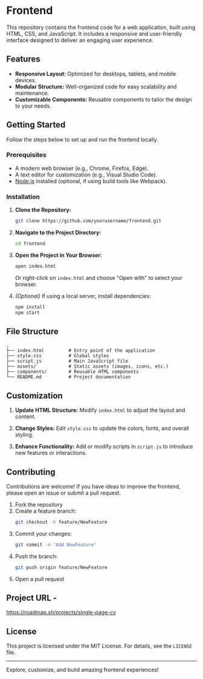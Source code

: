 # Frontend

This repository contains the frontend code for a web application, built using HTML, CSS, and JavaScript. It includes a responsive and user-friendly interface designed to deliver an engaging user experience.

## Features

- **Responsive Layout:** Optimized for desktops, tablets, and mobile devices.
- **Modular Structure:** Well-organized code for easy scalability and maintenance.
- **Customizable Components:** Reusable components to tailor the design to your needs.

## Getting Started

Follow the steps below to set up and run the frontend locally.

### Prerequisites

- A modern web browser (e.g., Chrome, Firefox, Edge).
- A text editor for customization (e.g., Visual Studio Code).
- [Node.js](https://nodejs.org/) installed (optional, if using build tools like Webpack).

### Installation

1. **Clone the Repository:**

   ```bash
   git clone https://github.com/yourusername/frontend.git
   ```

2. **Navigate to the Project Directory:**

   ```bash
   cd frontend
   ```

3. **Open the Project in Your Browser:**

   ```bash
   open index.html
   ```
   Or right-click on `index.html` and choose "Open with" to select your browser.

4. *(Optional)* If using a local server, install dependencies:

   ```bash
   npm install
   npm start
   ```

## File Structure

```
.
├── index.html         # Entry point of the application
├── style.css          # Global styles
├── script.js          # Main JavaScript file
├── assets/            # Static assets (images, icons, etc.)
├── components/        # Reusable HTML components
└── README.md          # Project documentation
```

## Customization

1. **Update HTML Structure:**
   Modify `index.html` to adjust the layout and content.

2. **Change Styles:**
   Edit `style.css` to update the colors, fonts, and overall styling.

3. **Enhance Functionality:**
   Add or modify scripts in `script.js` to introduce new features or interactions.

## Contributing

Contributions are welcome! If you have ideas to improve the frontend, please open an issue or submit a pull request.

1. Fork the repository
2. Create a feature branch:
   ```bash
   git checkout -b feature/NewFeature
   ```
3. Commit your changes:
   ```bash
   git commit -m 'Add NewFeature'
   ```
4. Push the branch:
   ```bash
   git push origin feature/NewFeature
   ```
5. Open a pull request

## Project URL -
https://roadmap.sh/projects/single-page-cv

## License

This project is licensed under the MIT License. For details, see the `LICENSE` file.

---

Explore, customize, and build amazing frontend experiences!
